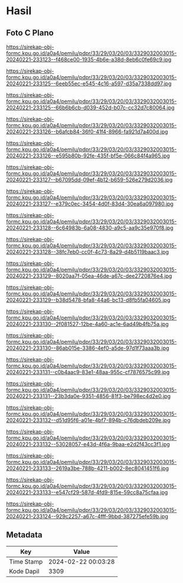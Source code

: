 # Hasil

## Foto C Plano

https://sirekap-obj-formc.kpu.go.id/a0a4/pemilu/pdpr/33/29/03/20/03/3329032003015-20240221-233123--f468ce00-1935-4b6e-a38d-8eb6c0fe69c9.jpg

https://sirekap-obj-formc.kpu.go.id/a0a4/pemilu/pdpr/33/29/03/20/03/3329032003015-20240221-233125--6eeb55ec-e545-4c16-a597-d35a7338dd97.jpg

https://sirekap-obj-formc.kpu.go.id/a0a4/pemilu/pdpr/33/29/03/20/03/3329032003015-20240221-233125--66b6b6cb-d039-452d-b07c-cc32d7c80064.jpg

https://sirekap-obj-formc.kpu.go.id/a0a4/pemilu/pdpr/33/29/03/20/03/3329032003015-20240221-233126--b6afcb84-36f0-41f4-8966-fa921d7a400d.jpg

https://sirekap-obj-formc.kpu.go.id/a0a4/pemilu/pdpr/33/29/03/20/03/3329032003015-20240221-233126--e595b80b-92fe-435f-bf5e-066c84f4a965.jpg

https://sirekap-obj-formc.kpu.go.id/a0a4/pemilu/pdpr/33/29/03/20/03/3329032003015-20240221-233127--b67095dd-09ef-4b12-b659-526e279d2036.jpg

https://sirekap-obj-formc.kpu.go.id/a0a4/pemilu/pdpr/33/29/03/20/03/3329032003015-20240221-233127--e379c0ec-3454-4d0f-83d4-30ea6a097980.jpg

https://sirekap-obj-formc.kpu.go.id/a0a4/pemilu/pdpr/33/29/03/20/03/3329032003015-20240221-233128--6c64983b-6a08-4830-a9c5-aa9c35e970f8.jpg

https://sirekap-obj-formc.kpu.go.id/a0a4/pemilu/pdpr/33/29/03/20/03/3329032003015-20240221-233128--38fc7eb0-cc0f-4c73-8a29-d4b5119baac3.jpg

https://sirekap-obj-formc.kpu.go.id/a0a4/pemilu/pdpr/33/29/03/20/03/3329032003015-20240221-233129--8020aa7f-05ea-46de-a67c-dee2720876e4.jpg

https://sirekap-obj-formc.kpu.go.id/a0a4/pemilu/pdpr/33/29/03/20/03/3329032003015-20240221-233129--b38d5478-bfa8-44a6-bc13-d8fb5fa04605.jpg

https://sirekap-obj-formc.kpu.go.id/a0a4/pemilu/pdpr/33/29/03/20/03/3329032003015-20240221-233130--2f081527-12be-4a60-ac1e-6ad49b4fb75a.jpg

https://sirekap-obj-formc.kpu.go.id/a0a4/pemilu/pdpr/33/29/03/20/03/3329032003015-20240221-233130--86ab015e-3386-4ef0-a5de-97d1f73aaa3b.jpg

https://sirekap-obj-formc.kpu.go.id/a0a4/pemilu/pdpr/33/29/03/20/03/3329032003015-20240221-233131--c0b4aac9-83e1-48aa-955c-cf7876575c99.jpg

https://sirekap-obj-formc.kpu.go.id/a0a4/pemilu/pdpr/33/29/03/20/03/3329032003015-20240221-233131--23b3da0e-9351-4856-81f3-be798ec4d2e0.jpg

https://sirekap-obj-formc.kpu.go.id/a0a4/pemilu/pdpr/33/29/03/20/03/3329032003015-20240221-233132--d51d95f6-a01e-4bf7-894b-c76dbdeb209e.jpg

https://sirekap-obj-formc.kpu.go.id/a0a4/pemilu/pdpr/33/29/03/20/03/3329032003015-20240221-233132--53028057-e43d-4f6a-9baa-e2d2f43cc3f1.jpg

https://sirekap-obj-formc.kpu.go.id/a0a4/pemilu/pdpr/33/29/03/20/03/3329032003015-20240221-233133--2619a3be-788b-4211-b002-8ec8041451f6.jpg

https://sirekap-obj-formc.kpu.go.id/a0a4/pemilu/pdpr/33/29/03/20/03/3329032003015-20240221-233133--e547cf29-587d-4fd9-815e-59cc8a75cfaa.jpg

https://sirekap-obj-formc.kpu.go.id/a0a4/pemilu/pdpr/33/29/03/20/03/3329032003015-20240221-233124--929c2257-a67c-4fff-9bbd-387275efe59b.jpg


## Metadata

| Key        | Value               |
| ---------- | ------------------- |
| Time Stamp | 2024-02-22 00:03:28 |
| Kode Dapil | 3309                |




